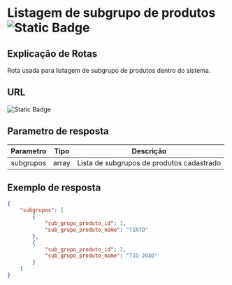 # Listagem de subgrupo de produtos ![Static Badge](https://img.shields.io/badge/Rota_autenticada-49CC90)

## Explicação de Rotas

Rota usada para listagem de subgrupo de produtos dentro do sistema.

## URL

![Static Badge](https://img.shields.io/badge/GET-%2Fapi%2Fv1%2Fsub__grupo__produto%2Flistagem-%2361AFFE)

## Parametro de resposta

| Parametro | Tipo  | Descrição                                 |
|-----------|-------|-------------------------------------------|
| subgrupos | array | Lista de subgrupos de produtos cadastrado |

## Exemplo de resposta

```json
{
    "subgrupos": [
        {
            "sub_grupo_produto_id": 1,
            "sub_grupo_produto_nome": "TINTO"
        },
        {
            "sub_grupo_produto_id": 2,
            "sub_grupo_produto_nome": "TIO JOãO"
        }
    ]
}
```
